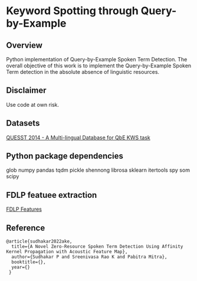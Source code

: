 # Keyword Spotting through Query-by-Example

## Overview
Python implementation of Query-by-Example Spoken Term Detection. The overall objective of this work is to implement the Query-by-Example Spoken Term detection in the absolute absence of linguistic resources.

## Disclaimer
Use code at own risk.

## Datasets 
[QUESST 2014 - A Multi-lingual Database for QbE KWS task](https://speech.fit.vutbr.cz/software/quesst-2014-multilingual-database-query-by-example-keyword-spotting)

## Python package dependencies
glob
numpy
pandas
tqdm
pickle
shennong
librosa
sklearn
itertools
spy
som
scipy

## FDLP featuee extraction 
[FDLP Features](https://github.com/iiscleap/FeatureExtractionUsingFDLP)


## Reference
```
@article{sudhakar2022ake,
  title={A Novel Zero-Resource Spoken Term Detection Using Affinity Kernel Propagation with Acoustic Feature Map},
  author={Sudhakar P and Sreenivasa Rao K and Pabitra Mitra},
  booktitle={},
  year={}
 }
```

